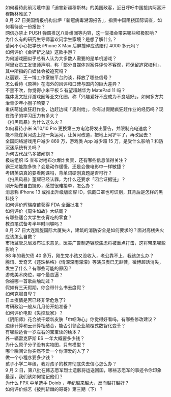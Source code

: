 如何看待此前污蔑中国「迫害新疆穆斯林」的美国政客，近日呼吁中国接纳阿富汗穆斯林难民？  
8 月 27 日美国情报机构出炉「新冠病毒溯源报告」，指责中国阻挠国际调查，如何看待这一份报告？  
网信办禁止 PUSH 弹窗推送八卦绯闻等内容，这一举措会带来哪些积极影响？  
为什么有的研究生导师喜欢问学生家境？是想了解什么？  
请问不小心把学长 iPhone X Max 后屏撞碎应该赔付 4000 多元吗？  
如何评价《金铲铲之战》这款手游？  
为何游戏圈似乎总有人认为大多数人需要的是单机游戏？  
阿里女员工发律师声明，称「部分自媒体对案件评价不客观，将保留追究权利」，其中所指的自媒体会被追究吗？  
赵丽颖、王一博工作室被平台约谈，释放了哪些信号？  
怎么看待《原神》在海外的风评和口碑与国内的巨大差异？  
不黑不吹，你觉得小米平板 5 有望超越华为 MatePad 11 吗？  
媒体发文批评游戏圈等亚文化圈，称「兴趣爱好不应成为不良嗜好」，如何多方共治青少年小圈子畸变？  
重庆萌娃疯狂赶作业，边赶边喊「奥利给」，你有过假期疯狂赶作业的经历吗？现在孩子的学习压力有多大？  
《扫黑风暴》为什么这么火？  
如何看待小米 9/10/10 Pro 更换第三方电池将发出警告，并限制充电速度？  
能不能在黄河边上挖一条运河，让黄河改道，把地上河铲平了，再改回去？  
全国网络游戏用户减少 869 万，游戏类 App 减少超 15 万，是受什么影响？和防沉迷系统有关吗？  
为何古代战马多被阉割？  
极端组织 IS 宣布对喀布尔爆炸负责，还有哪些信息值得关注？  
霸王龙能跑多快？会是动作缓慢，还是会像电影中一样敏捷？  
考研英语真的要看网课吗，背单词硬刚真题是否可行？  
《扫黑风暴》董耀已经认罪，为什么还要求「闭合证据链」？  
刚开始做自由摄影，感觉很难接单，怎么办？  
消息称 iPhone 13 或推出升级版面容 ID，佩戴口罩也可识别，其背后是怎样的黑科技？  
如何评价辉瑞疫苗获得 FDA 全面批准？  
如何评价《周生如故》大结局？  
有哪些适合大学生夜宵吃的零食？  
教资笔试备考半年时间够吗？  
8 月 27 日大连凯旋国际大厦失火，建筑的消防安全是如何要求的？面对高楼失火应该怎么自救？  
市场监管总局发布征求意见，医美广告制造容貌焦虑将被重点打击，这将带来哪些影响？  
88 年的我欠债 40 多万，刚生完小孩又没收入，老公靠不上，我该怎么办？  
腾讯、爱奇艺《还珠格格》《情深深雨濛濛》等演员表已无赵薇，微博超话消失，发生了什么？有哪些可能的原因？  
游戏美术岗位，哪个最苦逼？  
你被哪一首歌曲触动过？  
假如有三天假期，你会带什么书去度假？  
如何克服自卑？  
日本疫情是否已经非常危急了?  
考研政治一般从几月份开始准备？  
如何评价电影《失控玩家》？  
《阴阳师》花合战千姬新皮肤「巾帼海心」你觉得好看吗，有哪些修改建议？  
边缘计算和云计算相结合，能否引领企业颠覆式数智化变革？  
有哪些适合一岁左右的宝宝读的绘本？  
养一辆雷克萨斯 ES 一年大概要多少钱？  
为什么原子分子没有实物图，只有模型？  
哪个瞬间让你突然不爱一个你深爱的人了？  
做一个小程序要多少钱？  
孩子小学二年级，我对孩子的教育彻底失去信心怎么办？  
9 月 2 日，第八批在韩志愿军烈士遗骸将运送回国，哪些志愿军的事迹令你印象最深，我们该如何铭记他们？  
为什么 FPX 中单选手 Doinb ，年纪越来越大，反而越打越好？  
如何评价综艺《披荆斩棘的哥哥》第三期（下）？  

